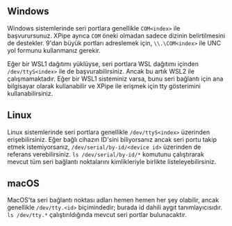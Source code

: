 ## Windows

Windows sistemlerinde seri portlara genellikle `COM<index>` ile başvurursunuz.
XPipe ayrıca `COM` öneki olmadan sadece dizinin belirtilmesini de destekler.
9'dan büyük portları adreslemek için, `\\.\COM<index>` ile UNC yol formunu kullanmanız gerekir.

Eğer bir WSL1 dağıtımı yüklüyse, seri portlara WSL dağıtımı içinden `/dev/ttyS<index>` ile de başvurabilirsiniz.
Ancak bu artık WSL2 ile çalışmamaktadır.
Eğer bir WSL1 sisteminiz varsa, bunu seri bağlantı için ana bilgisayar olarak kullanabilir ve XPipe ile erişmek için tty gösterimini kullanabilirsiniz.

## Linux

Linux sistemlerinde seri portlara genellikle `/dev/ttyS<index>` üzerinden erişebilirsiniz.
Eğer bağlı cihazın ID'sini biliyorsanız ancak seri portu takip etmek istemiyorsanız, `/dev/serial/by-id/<device id>` üzerinden de referans verebilirsiniz.
`ls /dev/serial/by-id/*` komutunu çalıştırarak mevcut tüm seri bağlantı noktalarını kimlikleriyle birlikte listeleyebilirsiniz.

## macOS

MacOS'ta seri bağlantı noktası adları hemen hemen her şey olabilir, ancak genellikle `/dev/tty.<id>` biçimindedir; burada id dahili aygıt tanımlayıcısıdır.
`ls /dev/tty.*` çalıştırıldığında mevcut seri portlar bulunacaktır.
